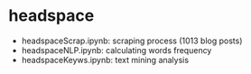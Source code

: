 # headspace

* headspaceScrap.ipynb: scraping process (1013 blog posts)
* headspaceNLP.ipynb: calculating words frequency 
* headspaceKeyws.ipynb: text mining analysis
